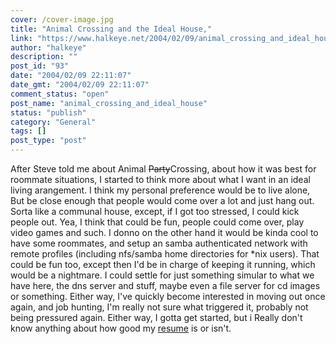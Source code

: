 ```yaml
---
cover: /cover-image.jpg
title: "Animal Crossing and the Ideal House,"
link: "https://www.halkeye.net/2004/02/09/animal_crossing_and_ideal_house/"
author: "halkeye"
description: ""
post_id: "93"
date: "2004/02/09 22:11:07"
date_gmt: "2004/02/09 22:11:07"
comment_status: "open"
post_name: "animal_crossing_and_ideal_house"
status: "publish"
category: "General"
tags: []
post_type: "post"
---
```


After Steve told me about Animal <s>Party</s>Crossing, about how it was best for roommate situations, I started to think more about what I want in an ideal living arangement. I think my personal preference would be to live alone, But be close enough that people would come over a lot and just hang out. Sorta like a communal house, except, if I got too stressed, I could kick people out. Yea, I think that could be fun, people could come over, play video games and such. I donno on the other hand it would be kinda cool to have some roommates, and setup an samba authenticated network with remote profiles (including nfs/samba home directories for *nix users). That could be fun too, except then I'd be in charge of keeping it running, which would be a nightmare. I could settle for just something simular to what we have here, the dns server and stuff, maybe even a file server for cd images or something. Either way, I've quickly become interested in moving out once again, and job hunting, I'm really not sure what triggered it, probably not being pressured again. Either way, I gotta get started, but i Really don't know anything about how good my [resume](http://www.halkeye.net/files/?file=Gavin%20Resume.doc) is or isn't.